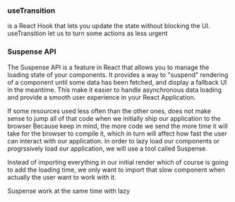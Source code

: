 ### useTransition

is a React Hook that lets you update the state without blocking the UI.
useTransition let us to turn some actions as less urgent 


### Suspense API

The Suspense API is a feature in React that allows you to manage the loading state of your components.
It provides a way to "suspend" rendering of a component until some data has been fetched, and display a fallback UI in the meantime.
This make it easier to handle asynchronous data loading and provide a smooth user experience in your React Application.

If some resources used less often than the other ones, does not make sense to jump all of that code when we initially ship our application to the browser
Because keep in mind, the more code we send the more time it will take for the browser to compile it, which in turn will affect how fast the user can interact with our 
application. In order to lazy load our components or progrssively load our application, we will use a tool called Suspense.

Instead of importing everything in our initial render which of course is going to add the loading time, we only want to import 
that slow component when actually the user want to work with it.

Suspense work at the same time with lazy 